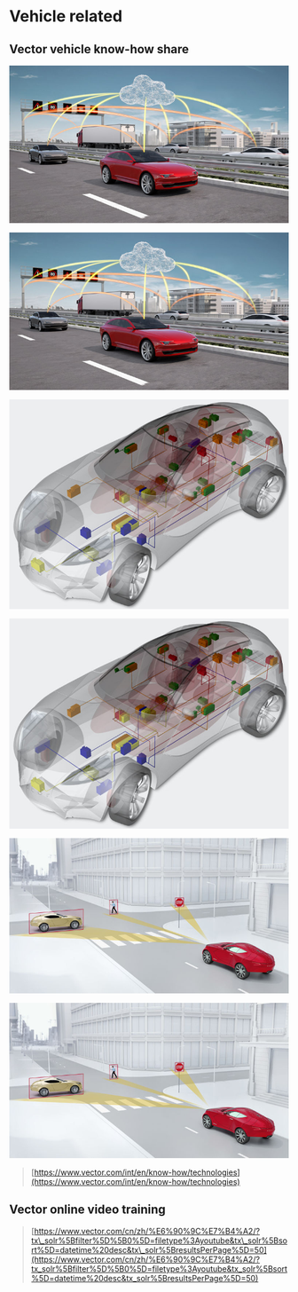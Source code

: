 # Vehicle related

## Vector vehicle know-how share

![](../.gitbook/assets/csm_automotive-connectivity_full_slider_1920_5b98be9eb9.jpg)

![](../.gitbook/assets/csm_automotive-connectivity_full_slider_1920_5b98be9eb9.jpg)

![](../.gitbook/assets/csm_vec_genericcar_transparent_front_rgb_lowres_0d78b6b4ac.jpg)

![](../.gitbook/assets/csm_vec_genericcar_transparent_front_rgb_lowres_0d78b6b4ac.jpg)

![](../.gitbook/assets/csm_adas_2_graphic_59d7917fb9.jpg)

![](../.gitbook/assets/csm_adas_2_graphic_59d7917fb9.jpg)

> [https://www.vector.com/int/en/know-how/technologies](https://www.vector.com/int/en/know-how/technologies)

## Vector online video training

> [https://www.vector.com/cn/zh/%E6%90%9C%E7%B4%A2/?tx\_solr%5Bfilter%5D%5B0%5D=filetype%3Ayoutube&tx\_solr%5Bsort%5D=datetime%20desc&tx\_solr%5BresultsPerPage%5D=50](https://www.vector.com/cn/zh/%E6%90%9C%E7%B4%A2/?tx_solr%5Bfilter%5D%5B0%5D=filetype%3Ayoutube&tx_solr%5Bsort%5D=datetime%20desc&tx_solr%5BresultsPerPage%5D=50)



